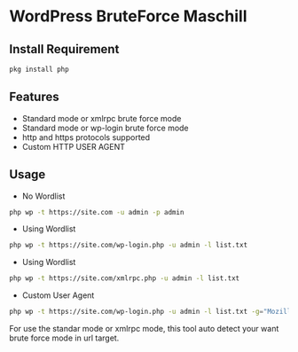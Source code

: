 # WordPress BruteForce Maschill

Install Requirement
-------------------
``` bash
pkg install php
```

Features
--------
* Standard mode or xmlrpc brute force mode
* Standard mode or wp-login brute force mode
* http and https protocols supported
* Custom HTTP USER AGENT

Usage
-----
* No Wordlist
``` bash
php wp -t https://site.com -u admin -p admin
```
* Using Wordlist
``` bash
php wp -t https://site.com/wp-login.php -u admin -l list.txt
```
* Using Wordlist
``` bash
php wp -t https://site.com/xmlrpc.php -u admin -l list.txt
```

* Custom User Agent
``` bash
php wp -t https://site.com/wp-login.php -u admin -l list.txt -g="Mozilla/5.0 (Macintosh; Intel Mac OS X 10_15_3) AppleWebKit/605.1.15 (KHTML, like Gecko) Version/13.0.5 Safari/605.1.15"
```
For use the standar mode or xmlrpc mode, this tool auto detect your want brute force mode in url target.